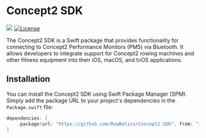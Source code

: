 # Concept2 SDK

[![](https://img.shields.io/endpoint?url=https%3A%2F%2Fswiftpackageindex.com%2Fapi%2Fpackages%2Fsupabase%2Fsupabase-swift%2Fbadge%3Ftype%3Dswift-versions)]()
[![License](https://img.shields.io/cocoapods/l/Concept2-SDK.svg?style=flat)]()

The Concept2 SDK is a Swift package that provides functionality for connecting to Concept2 Performance Monitors (PM5) via Bluetooth. It allows developers to integrate support for Concept2 rowing machines and other fitness equipment into their iOS, macOS, and tvOS applications.

## Installation

You can install the Concept2 SDK using Swift Package Manager (SPM). Simply add the package URL to your project's dependencies in the `Package.swift` file:

```swift
dependencies: [
    .package(url: "https://github.com/RowBotics/Concept2-SDK", from: "1.0.0")
]
